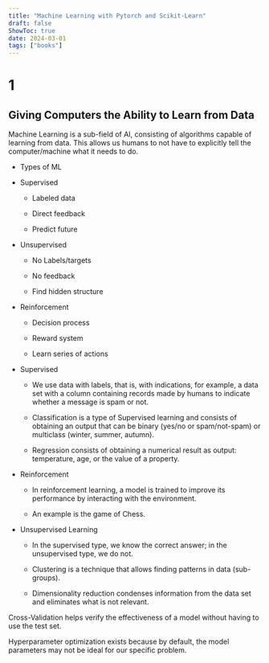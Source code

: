 ```yaml
---
title: "Machine Learning with Pytorch and Scikit-Learn"
draft: false
ShowToc: true
date: 2024-03-01
tags: ["books"]
---
```


# 1

## Giving Computers the Ability to Learn from Data

Machine Learning is a sub-field of AI, consisting of algorithms capable of learning from data. This allows us humans to not have to explicitly tell the computer/machine what it needs to do.

- Types of ML

- Supervised

  - Labeled data
  
  - Direct feedback
  
  - Predict future

- Unsupervised
  
  - No Labels/targets
  
  - No feedback
  
  - Find hidden structure

- Reinforcement

  - Decision process
  
  - Reward system
  
  - Learn series of actions

- Supervised

  - We use data with labels, that is, with indications, for example, a data set with a column containing records made by humans to indicate whether a message is spam or not.
  
  - Classification is a type of Supervised learning and consists of obtaining an output that can be binary (yes/no or spam/not-spam) or multiclass (winter, summer, autumn).
  
  - Regression consists of obtaining a numerical result as output: temperature, age, or the value of a property.

- Reinforcement

  - In reinforcement learning, a model is trained to improve its performance by interacting with the environment.
  
  - An example is the game of Chess.

- Unsupervised Learning

  - In the supervised type, we know the correct answer; in the unsupervised type, we do not.
  
  - Clustering is a technique that allows finding patterns in data (sub-groups).
  
  - Dimensionality reduction condenses information from the data set and eliminates what is not relevant.

Cross-Validation helps verify the effectiveness of a model without having to use the test set.

Hyperparameter optimization exists because by default, the model parameters may not be ideal for our specific problem.
